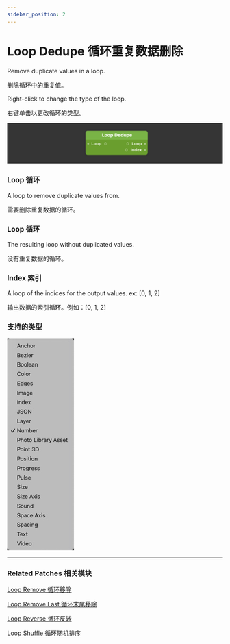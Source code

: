 ```yaml
---
sidebar_position: 2
---
```


# Loop Dedupe 循环重复数据删除

Remove duplicate values in a loop.

删除循环中的重复值。

Right-click to change the type of the loop.

右键单击以更改循环的类型。

![Image](./../../static/img/docs/Loops/loop-dedepe.png)

### Loop 循环

A loop to remove duplicate values from.

需要删除重复数据的循环。

### Loop 循环

The resulting loop without duplicated values.

没有重复数据的循环。

### Index 索引

A loop of the indices for the output values. ex: [0, 1, 2]

输出数据的索引循环。例如：[0, 1, 2]

### 支持的类型

![Image](./../../static/img/docs/Loops/loop-dedepe-item.png)



------

### Related Patches 相关模块

[Loop Remove 循环移除](./Loop%20Remove.md)

[Loop Remove Last 循环末尾移除](./Loop%20Remove%20Last.md)

[Loop Reverse 循环反转](./Loop%20Reverse.md)

[Loop Shuffle 循环随机排序](./Loop%20Shuffle.md)
